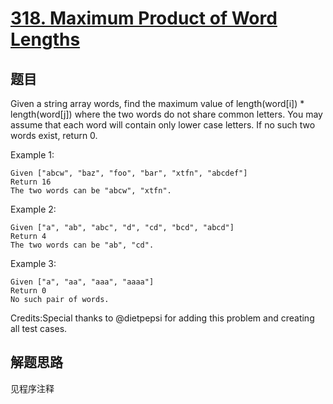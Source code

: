 # [318. Maximum Product of Word Lengths](https://leetcode-cn.com/problems/maximum-product-of-word-lengths/)

## 题目

Given a string array words, find the maximum value of length(word[i]) * length(word[j]) where the two words do not share common letters.
You may assume that each word will contain only lower case letters.
If no such two words exist, return 0.

Example 1:

```text
Given ["abcw", "baz", "foo", "bar", "xtfn", "abcdef"]
Return 16
The two words can be "abcw", "xtfn".
```

Example 2:

```text
Given ["a", "ab", "abc", "d", "cd", "bcd", "abcd"]
Return 4
The two words can be "ab", "cd".
```

Example 3:

```text
Given ["a", "aa", "aaa", "aaaa"]
Return 0
No such pair of words.
```

Credits:Special thanks to @dietpepsi for adding this problem and creating all test cases.

## 解题思路

见程序注释
